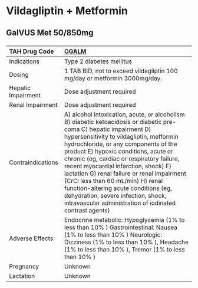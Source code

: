 # Vildagliptin + Metformin

## GalVUS Met 50/850mg

##### 

| TAH Drug Code      | [OGALM](https://www.tahsda.org.tw/drugs/hissearch.php?drug_code=OGALM)                                                                                                                                                                                                                                                                                                                                                                                                                                                                                            |
|:-------------------|:------------------------------------------------------------------------------------------------------------------------------------------------------------------------------------------------------------------------------------------------------------------------------------------------------------------------------------------------------------------------------------------------------------------------------------------------------------------------------------------------------------------------------------------------------------------|
| Indications        | Type 2 diabetes mellitus                                                                                                                                                                                                                                                                                                                                                                                                                                                                                                                                          |
| Dosing             | 1 TAB BID, not to exceed vildagliptin 100 mg/day or metformin 3000mg/day.                                                                                                                                                                                                                                                                                                                                                                                                                                                                                         |
| Hepatic Impairment | Dose adjustment required                                                                                                                                                                                                                                                                                                                                                                                                                                                                                                                                          |
| Renal Impairment   | Dose adjustment required                                                                                                                                                                                                                                                                                                                                                                                                                                                                                                                                          |
| Contraindications  | A) alcohol intoxication, acute, or alcoholism B) diabetic ketoacidosis or diabetic pre-coma C) hepatic impairment D) hypersensitivity to vildagliptin, metformin hydrochloride, or any components of the product E) hypoxic conditions, acute or chronic (eg, cardiac or respiratory failure, recent myocardial infarction, shock) F) lactation G) renal failure or renal impairment (CrCl less than 60 mL/min) H) renal function-altering acute conditions (eg, dehydration, severe infection, shock, intravascular administration of iodinated contrast agents) |
| Adverse Effects    | Endocrine metabolic: Hypoglycemia (1% to less than 10% ) Gastrointestinal: Nausea (1% to less than 10% ) Neurologic: Dizziness (1% to less than 10% ), Headache (1% to less than 10% ), Tremor (1% to less than 10% )                                                                                                                                                                                                                                                                                                                                             |
| Pregnancy          | Unknown                                                                                                                                                                                                                                                                                                                                                                                                                                                                                                                                                           |
| Lactation          | Unknown                                                                                                                                                                                                                                                                                                                                                                                                                                                                                                                                                           |

